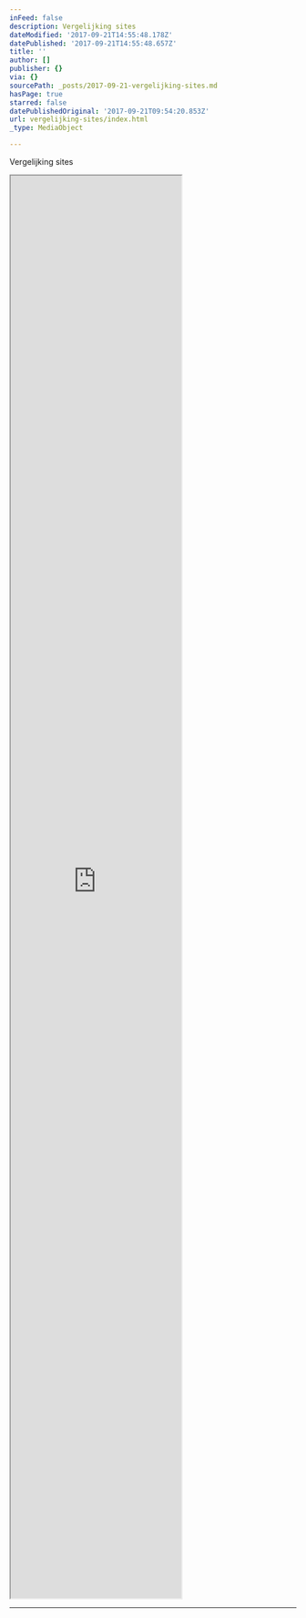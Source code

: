 ```yaml
---
inFeed: false
description: Vergelijking sites
dateModified: '2017-09-21T14:55:48.178Z'
datePublished: '2017-09-21T14:55:48.657Z'
title: ''
author: []
publisher: {}
via: {}
sourcePath: _posts/2017-09-21-vergelijking-sites.md
hasPage: true
starred: false
datePublishedOriginal: '2017-09-21T09:54:20.853Z'
url: vergelijking-sites/index.html
_type: MediaObject

---
```

Vergelijking sites

<iframe src="https://the-grid.github.io/ed-userhtml/?g=eJytUk2P0zAQvedXGN_btAWWZYkjsVtW4gSHvexxak-TaR072E62EeK_M23cFdw4EFmK572ZNx-e6s3228PT8_cvok2drYsq_3beTHXBJoJhM6bJYl0YGsXPQvDXwWnxQia1d2L9frXqT59e4RapadOd2GT8V1GVOb4qZz0W1IH6JNLUo5IJT6k8wAgzKkUMWsmyNDii9T2GuIT9nixBwj74JkDXwRKHMvohaGQGY3ng82PAMC0su8W0PERZc-aLZF1ZckcR0Cp5qSW2iJzoj_w6RinagPt_ygyWNcit586W5-D6PzX1Kt2gwwD270ZEUZ1fQVuIUUkDFCft3ec5BtE9eJeAb0EKAwkWHRqCr1slN7c3q5tVRuOwI6NktnrQR2i4ZnIJg8OUxh2yosu8pY6SkutrNFfNfpx-ysBI-KKk86EDsBnzwWBQMmAzWAh9II2ZAZ3Ic6HWM__4-GGzugrvIJLOxNt3H2-399cQM2JIFM-KPJ-r-5CSd088aCXv8UiHI5fMo-IBnXesnJeYl-6y078BvbUBAg" height="2500" style=""></iframe>

---